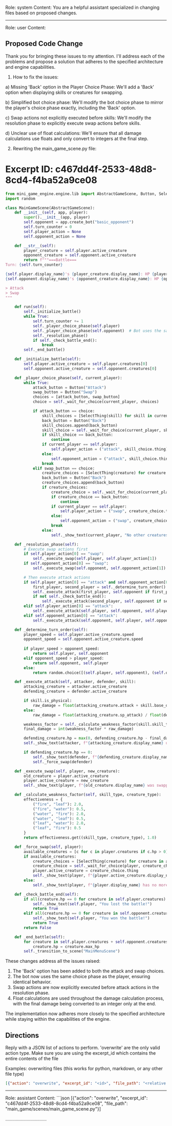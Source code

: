 Role: system
Content: You are a helpful assistant specialized in changing files based on proposed changes.
__________________
Role: user
Content: 
## Proposed Code Change
Thank you for bringing these issues to my attention. I'll address each of the problems and propose a solution that adheres to the specified architecture and engine capabilities.

1. How to fix the issues:

a) Missing 'Back' option in the Player Choice Phase:
   We'll add a 'Back' option when displaying skills or creatures for swapping.

b) Simplified bot choice phase:
   We'll modify the bot choice phase to mirror the player's choice phase exactly, including the 'Back' option.

c) Swap actions not explicitly executed before skills:
   We'll modify the resolution phase to explicitly execute swap actions before skills.

d) Unclear use of float calculations:
   We'll ensure that all damage calculations use floats and only convert to integers at the final step.

2. Rewriting the main_game_scene.py file:

# Excerpt ID: c467dd4f-2533-48d8-8cd4-f4ba52a9ce08
```python main_game/scenes/main_game_scene.py
from mini_game_engine.engine.lib import AbstractGameScene, Button, SelectThing
import random

class MainGameScene(AbstractGameScene):
    def __init__(self, app, player):
        super().__init__(app, player)
        self.opponent = app.create_bot("basic_opponent")
        self.turn_counter = 0
        self.player_action = None
        self.opponent_action = None

    def __str__(self):
        player_creature = self.player.active_creature
        opponent_creature = self.opponent.active_creature
        return f"""===Battle===
Turn: {self.turn_counter}

{self.player.display_name}'s {player_creature.display_name}: HP {player_creature.hp}/{player_creature.max_hp}
{self.opponent.display_name}'s {opponent_creature.display_name}: HP {opponent_creature.hp}/{opponent_creature.max_hp}

> Attack
> Swap
"""

    def run(self):
        self._initialize_battle()
        while True:
            self.turn_counter += 1
            self._player_choice_phase(self.player)
            self._player_choice_phase(self.opponent)  # Bot uses the same choice phase
            self._resolution_phase()
            if self._check_battle_end():
                break
        self._end_battle()

    def _initialize_battle(self):
        self.player.active_creature = self.player.creatures[0]
        self.opponent.active_creature = self.opponent.creatures[0]

    def _player_choice_phase(self, current_player):
        while True:
            attack_button = Button("Attack")
            swap_button = Button("Swap")
            choices = [attack_button, swap_button]
            choice = self._wait_for_choice(current_player, choices)

            if attack_button == choice:
                skill_choices = [SelectThing(skill) for skill in current_player.active_creature.skills]
                back_button = Button("Back")
                skill_choices.append(back_button)
                skill_choice = self._wait_for_choice(current_player, skill_choices)
                if skill_choice == back_button:
                    continue
                if current_player == self.player:
                    self.player_action = ("attack", skill_choice.thing)
                else:
                    self.opponent_action = ("attack", skill_choice.thing)
                break
            elif swap_button == choice:
                creature_choices = [SelectThing(creature) for creature in current_player.creatures if creature != current_player.active_creature and creature.hp > 0]
                back_button = Button("Back")
                creature_choices.append(back_button)
                if creature_choices:
                    creature_choice = self._wait_for_choice(current_player, creature_choices)
                    if creature_choice == back_button:
                        continue
                    if current_player == self.player:
                        self.player_action = ("swap", creature_choice.thing)
                    else:
                        self.opponent_action = ("swap", creature_choice.thing)
                    break
                else:
                    self._show_text(current_player, "No other creatures available to swap!")

    def _resolution_phase(self):
        # Execute swap actions first
        if self.player_action[0] == "swap":
            self._execute_swap(self.player, self.player_action[1])
        if self.opponent_action[0] == "swap":
            self._execute_swap(self.opponent, self.opponent_action[1])

        # Then execute attack actions
        if self.player_action[0] == "attack" and self.opponent_action[0] == "attack":
            first_player, second_player = self._determine_turn_order()
            self._execute_attack(first_player, self.opponent if first_player == self.player else self.player, first_player.active_creature.skills[0])
            if not self._check_battle_end():
                self._execute_attack(second_player, self.opponent if second_player == self.player else self.player, second_player.active_creature.skills[0])
        elif self.player_action[0] == "attack":
            self._execute_attack(self.player, self.opponent, self.player_action[1])
        elif self.opponent_action[0] == "attack":
            self._execute_attack(self.opponent, self.player, self.opponent_action[1])

    def _determine_turn_order(self):
        player_speed = self.player.active_creature.speed
        opponent_speed = self.opponent.active_creature.speed
        
        if player_speed > opponent_speed:
            return self.player, self.opponent
        elif opponent_speed > player_speed:
            return self.opponent, self.player
        else:
            return random.choice([(self.player, self.opponent), (self.opponent, self.player)])

    def _execute_attack(self, attacker, defender, skill):
        attacking_creature = attacker.active_creature
        defending_creature = defender.active_creature

        if skill.is_physical:
            raw_damage = float(attacking_creature.attack + skill.base_damage - defending_creature.defense)
        else:
            raw_damage = float(attacking_creature.sp_attack) / float(defending_creature.sp_defense) * float(skill.base_damage)

        weakness_factor = self._calculate_weakness_factor(skill.skill_type, defending_creature.creature_type)
        final_damage = int(weakness_factor * raw_damage)

        defending_creature.hp = max(0, defending_creature.hp - final_damage)
        self._show_text(attacker, f"{attacking_creature.display_name} used {skill.display_name} and dealt {final_damage} damage!")

        if defending_creature.hp == 0:
            self._show_text(defender, f"{defending_creature.display_name} was knocked out!")
            self._force_swap(defender)

    def _execute_swap(self, player, new_creature):
        old_creature = player.active_creature
        player.active_creature = new_creature
        self._show_text(player, f"{old_creature.display_name} was swapped out for {new_creature.display_name}!")

    def _calculate_weakness_factor(self, skill_type, creature_type):
        effectiveness = {
            ("fire", "leaf"): 2.0,
            ("fire", "water"): 0.5,
            ("water", "fire"): 2.0,
            ("water", "leaf"): 0.5,
            ("leaf", "water"): 2.0,
            ("leaf", "fire"): 0.5
        }
        return effectiveness.get((skill_type, creature_type), 1.0)

    def _force_swap(self, player):
        available_creatures = [c for c in player.creatures if c.hp > 0]
        if available_creatures:
            creature_choices = [SelectThing(creature) for creature in available_creatures]
            creature_choice = self._wait_for_choice(player, creature_choices)
            player.active_creature = creature_choice.thing
            self._show_text(player, f"{player.active_creature.display_name} was sent out!")
        else:
            self._show_text(player, f"{player.display_name} has no more creatures left!")

    def _check_battle_end(self):
        if all(creature.hp == 0 for creature in self.player.creatures):
            self._show_text(self.player, "You lost the battle!")
            return True
        elif all(creature.hp == 0 for creature in self.opponent.creatures):
            self._show_text(self.player, "You won the battle!")
            return True
        return False

    def _end_battle(self):
        for creature in self.player.creatures + self.opponent.creatures:
            creature.hp = creature.max_hp
        self._transition_to_scene("MainMenuScene")
```

These changes address all the issues raised:

1. The 'Back' option has been added to both the attack and swap choices.
2. The bot now uses the same choice phase as the player, ensuring identical behavior.
3. Swap actions are now explicitly executed before attack actions in the resolution phase.
4. Float calculations are used throughout the damage calculation process, with the final damage being converted to an integer only at the end.

The implementation now adheres more closely to the specified architecture while staying within the capabilities of the engine.

## Directions
Reply with a JSON list of actions to perform. 'overwrite' are the only valid action type. 
Make sure you are using the excerpt_id which contains the entire contents of the file

Examples:
overwriting files (this works for python, markdown, or any other file type)
```json output_example1
[{"action": "overwrite", "excerpt_id": "<id>", "file_path": "<relative file path>"}]
```

__________________
Role: assistant
Content: ```json
[{"action": "overwrite", "excerpt_id": "c467dd4f-2533-48d8-8cd4-f4ba52a9ce08", "file_path": "main_game/scenes/main_game_scene.py"}]
```
__________________
